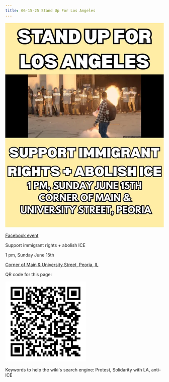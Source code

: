 ```yaml
---
title: 06-15-25 Stand Up For Los Angeles
---
```


![image.png](image.png)

<p ><a href="https://www.facebook.com/share/1LHxrX996g/">Facebook event</a></p>

<p >Support immigrant rights + abolish ICE</p>

<p >1 pm, Sunday June 15th</p>

<p ><a href="https://www.openstreetmap.org/#map=19/40.699763/-89.613419">Corner of Main &amp; University Street, Peoria, IL</a></p>

<p >QR code for this page:</p>

![image.png](XBnimage.png)

<p ></p>

<p >Keywords to help the wiki's search engine: Protest, Solidarity with LA, anti-ICE</p>